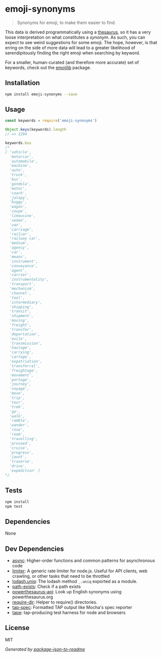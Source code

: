 # emoji-synonyms

> Synonyms for emoji, to make them easier to find.

This data is derived programmatically using a
[thesaurus](https://powerthesaurus.org), so it has a
very loose interpretation on what constitutes a _synonym_. As such, you can
expect to see weird suggestions for some emoji. The hope, however, is that
erring on the side of more data will lead to a greater likelihood of
serendipitously finding the right emoji when searching by keyword.

For a smaller, human-curated (and therefore more accurate) set of keywords,
check out the [emojilib](https://github.com/muan/emojilib) package.

## Installation

```sh
npm install emoji-synonyms --save
```

## Usage

```js
const keywords = require('emoji-synonyms')

Object.keys(keywords).length
// => 1294

keywords.bus
/*
[ 'vehicle',
  'motorcar',
  'automobile',
  'machine',
  'auto',
  'truck',
  'bus',
  'gondola',
  'motor',
  'coach',
  'jalopy',
  'buggy',
  'wagon',
  'coupe',
  'limousine',
  'sedan',
  'van',
  'carriage',
  'railcar',
  'railway car',
  'medium',
  'agency',
  'car',
  'means',
  'instrument',
  'conveyance',
  'agent',
  'carrier',
  'instrumentality',
  'transport',
  'mechanism',
  'channel',
  'tool',
  'intermediary',
  'shipping',
  'transit',
  'shipment',
  'moving',
  'freight',
  'transfer',
  'deportation',
  'exile',
  'transmission',
  'haulage',
  'carrying',
  'cartage',
  'expatriation',
  'transferral',
  'freightage',
  'movement',
  'portage',
  'journey',
  'voyage',
  'move',
  'trip',
  'tour',
  'trek',
  'go',
  'walk',
  'ramble',
  'wander',
  'rove',
  'roam',
  'travelling',
  'proceed',
  'cruise',
  'progress',
  'jaunt',
  'traverse',
  'drive',
  'expedition' ]
*/
```

## Tests

```sh
npm install
npm test
```

## Dependencies

None

## Dev Dependencies

- [async](https://github.com/caolan/async): Higher-order functions and common patterns for asynchronous code
- [limiter](): A generic rate limiter for node.js. Useful for API clients, web crawling, or other tasks that need to be throttled
- [lodash.uniq](https://github.com/lodash/lodash): The lodash method `_.uniq` exported as a module.
- [path-exists](http://ghub.io/path-exists): Check if a path exists
- [powerthesaurus-api](http://ghub.io/powerthesaurus-api): Look up English synonyms using powerthesaurus.org
- [require-dir](https://github.com/aseemk/requireDir): Helper to require() directories.
- [tap-spec](https://github.com/scottcorgan/tap-spec): Formatted TAP output like Mocha&#39;s spec reporter
- [tape](https://github.com/substack/tape): tap-producing test harness for node and browsers

## License

MIT

_Generated by [package-json-to-readme](https://github.com/zeke/package-json-to-readme)_
